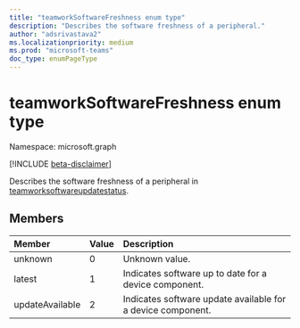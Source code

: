 ```yaml
---
title: "teamworkSoftwareFreshness enum type"
description: "Describes the software freshness of a peripheral."
author: "adsrivastava2"
ms.localizationpriority: medium
ms.prod: "microsoft-teams"
doc_type: enumPageType
---
```


# teamworkSoftwareFreshness enum type

Namespace: microsoft.graph

[!INCLUDE [beta-disclaimer](../../includes/beta-disclaimer.md)]

Describes the software freshness of a peripheral in [teamworksoftwareupdatestatus](teamworksoftwareupdatestatus.md).

## Members

| Member | Value| Description |
|:---------------|:--------|:----------|
|unknown|0|Unknown value.|
|latest|1|Indicates software up to date for a device component.|
|updateAvailable|2|Indicates software update available for a device component.|

